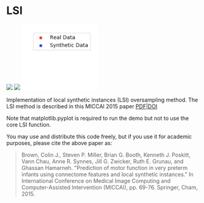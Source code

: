 # LSI
<img src="lsi_3D.gif" width="320" /> <img src="lsi_saddle.gif" width="320" /> <img src="lsi_legend.png" width="200" />

Implementation of local synthetic instances (LSI) oversampling method. The LSI method is described in this MICCAI 2015 paper [PDF](http://www.sfu.ca/~cjbrown/pdfs/miccai2015a.pdf)|[DOI](https://doi.org/10.1007/978-3-319-24553-9_9)

Note that matplotlib.pyplot is required to run the demo but not to use the core LSI function.

You may use and distribute this code freely, but if you use it for academic purposes, please cite the above paper as:

> Brown, Colin J., Steven P. Miller, Brian G. Booth, Kenneth J. Poskitt, Vann Chau, Anne R. Synnes, Jill G. Zwicker, Ruth E. Grunau, and Ghassan Hamarneh. "Prediction of motor function in very preterm infants using connectome features and local synthetic instances." In International Conference on Medical Image Computing and Computer-Assisted Intervention (MICCAI), pp. 69-76. Springer, Cham, 2015.
